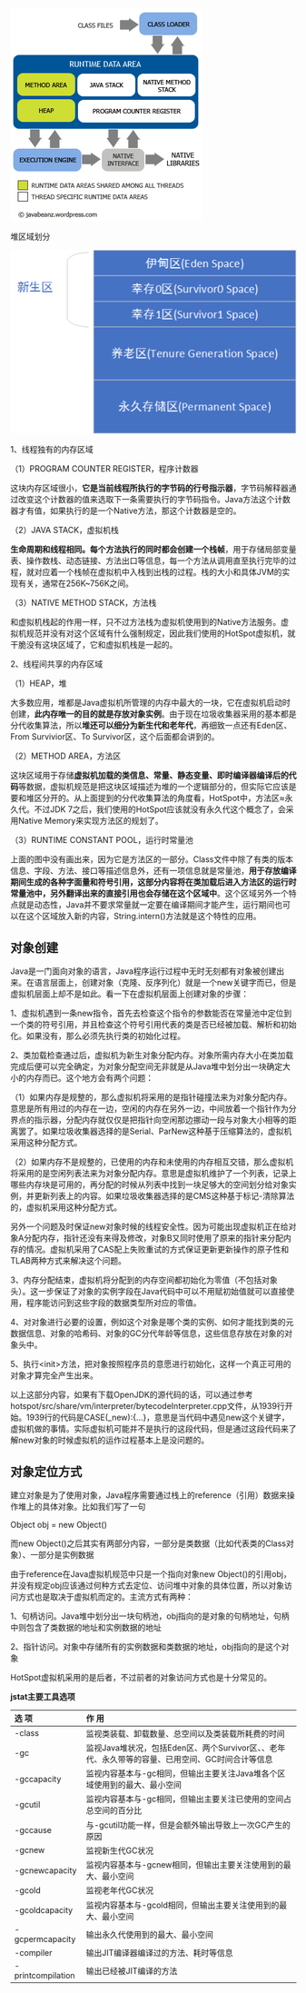 ![](/assets/内存模型.png)

堆区域划分

![](/assets/Space.png)

1、线程独有的内存区域

（1）PROGRAM COUNTER REGISTER，程序计数器

这块内存区域很小，**它是当前线程所执行的字节码的行号指示器**，字节码解释器通过改变这个计数器的值来选取下一条需要执行的字节码指令。Java方法这个计数器才有值，如果执行的是一个Native方法，那这个计数器是空的。

（2）JAVA STACK，虚拟机栈

**生命周期和线程相同。**每个方法执行的同时都会创建一个**栈帧**，用于存储局部变量表、操作数栈、动态链接、方法出口等信息，每一个方法从调用直至执行完毕的过程，就对应着一个栈帧在虚拟机中入栈到出栈的过程。栈的大小和具体JVM的实现有关，通常在256K~756K之间。

（3）NATIVE METHOD STACK，方法栈

和虚拟机栈起的作用一样，只不过方法栈为虚拟机使用到的Native方法服务。虚拟机规范并没有对这个区域有什么强制规定，因此我们使用的HotSpot虚拟机，就干脆没有这块区域了，它和虚拟机栈是一起的。

2、线程间共享的内存区域

（1）HEAP，堆

大多数应用，堆都是Java虚拟机所管理的内存中最大的一块，它在虚拟机启动时创建，**此内存唯一的目的就是存放对象实例**。由于现在垃圾收集器采用的基本都是分代收集算法，所以**堆还可以细分为新生代和老年代**，再细致一点还有Eden区、From Survivior区、To Survivor区，这个后面都会讲到的。

（2）METHOD AREA，方法区

这块区域用于存储**虚拟机加载的类信息、常量、静态变量、即时编译器编译后的代码**等数据，虚拟机规范是把这块区域描述为堆的一个逻辑部分的，但实际它应该是要和堆区分开的。从上面提到的分代收集算法的角度看，HotSpot中，方法区≈永久代。不过JDK 7之后，我们使用的HotSpot应该就没有永久代这个概念了，会采用Native Memory来实现方法区的规划了。

（3）RUNTIME CONSTANT POOL，运行时常量池

上面的图中没有画出来，因为它是方法区的一部分。Class文件中除了有类的版本信息、字段、方法、接口等描述信息外，还有一项信息就是常量池，**用于存放编译期间生成的各种字面量和符号引用，这部分内容将在类加载后进入方法区的运行时常量池中，另外翻译出来的直接引用也会存储在这个区域中**。这个区域另外一个特点就是动态性，Java并不要求常量就一定要在编译期间才能产生，运行期间也可以在这个区域放入新的内容，String.intern\(\)方法就是这个特性的应用。

## 对象创建

Java是一门面向对象的语言，Java程序运行过程中无时无刻都有对象被创建出来。在语言层面上，创建对象（克隆、反序列化）就是一个new关键字而已，但是虚拟机层面上却不是如此。看一下在虚拟机层面上创建对象的步骤：

1、虚拟机遇到一条new指令，首先去检查这个指令的参数能否在常量池中定位到一个类的符号引用，并且检查这个符号引用代表的类是否已经被加载、解析和初始化。如果没有，那么必须先执行类的初始化过程。

2、类加载检查通过后，虚拟机为新生对象分配内存。对象所需内存大小在类加载完成后便可以完全确定，为对象分配空间无非就是从Java堆中划分出一块确定大小的内存而已。这个地方会有两个问题：

（1）如果内存是规整的，那么虚拟机将采用的是指针碰撞法来为对象分配内存。意思是所有用过的内存在一边，空闲的内存在另外一边，中间放着一个指针作为分界点的指示器，分配内存就仅仅是把指针向空闲那边挪动一段与对象大小相等的距离罢了。如果垃圾收集器选择的是Serial、ParNew这种基于压缩算法的，虚拟机采用这种分配方式。

（2）如果内存不是规整的，已使用的内存和未使用的内存相互交错，那么虚拟机将采用的是空闲列表法来为对象分配内存。意思是虚拟机维护了一个列表，记录上哪些内存块是可用的，再分配的时候从列表中找到一块足够大的空间划分给对象实例，并更新列表上的内容。如果垃圾收集器选择的是CMS这种基于标记-清除算法的，虚拟机采用这种分配方式。

另外一个问题及时保证new对象时候的线程安全性。因为可能出现虚拟机正在给对象A分配内存，指针还没有来得及修改，对象B又同时使用了原来的指针来分配内存的情况。虚拟机采用了CAS配上失败重试的方式保证更新更新操作的原子性和TLAB两种方式来解决这个问题。

3、内存分配结束，虚拟机将分配到的内存空间都初始化为零值（不包括对象头）。这一步保证了对象的实例字段在Java代码中可以不用赋初始值就可以直接使用，程序能访问到这些字段的数据类型所对应的零值。

4、对对象进行必要的设置，例如这个对象是哪个类的实例、如何才能找到类的元数据信息、对象的哈希码、对象的GC分代年龄等信息，这些信息存放在对象的对象头中。

5、执行&lt;init&gt;方法，把对象按照程序员的意愿进行初始化，这样一个真正可用的对象才算完全产生出来。

以上这部分内容，如果有下载OpenJDK的源代码的话，可以通过参考hotspot/src/share/vm/interpreter/bytecodeInterpreter.cpp文件，从1939行开始。1939行的代码是CASE\(\_new\):{…}，意思是当代码中遇见new这个关键字，虚拟机做的事情。实际虚拟机可能并不是执行的这段代码，但是通过这段代码来了解new对象的时候虚拟机的运作过程基本上是没问题的。

## 对象定位方式

建立对象是为了使用对象，Java程序需要通过栈上的reference（引用）数据来操作堆上的具体对象。比如我们写了一句

Object obj = new Object\(\)

而new Object\(\)之后其实有两部分内容，一部分是类数据（比如代表类的Class对象）、一部分是实例数据

由于reference在Java虚拟机规范中只是一个指向对象new Object\(\)的引用obj，并没有规定obj应该通过何种方式去定位、访问堆中对象的具体位置，所以对象访问方式也是取决于虚拟机而定的。主流方式有两种：

1、句柄访问。Java堆中划分出一块句柄池，obj指向的是对象的句柄地址，句柄中则包含了类数据的地址和实例数据的地址

2、指针访问。对象中存储所有的实例数据和类数据的地址，obj指向的是这个对象

HotSpot虚拟机采用的是后者，不过前者的对象访问方式也是十分常见的。

**jstat主要工具选项**

| **选       项** | **作              用** |
| :--- | :--- |
| -class | 监视类装载、卸载数量、总空间以及类装载所耗费的时间 |
| -gc | 监视Java堆状况，包括Eden区、两个Survivor区、、老年代、永久带等的容量、已用空间、GC时间合计等信息 |
| -gccapacity | 监视内容基本与-gc相同，但输出主要关注Java堆各个区域使用到的最大、最小空间 |
| -gcutil | 监视内容基本与-gc相同，但输出主要关注已使用的空间占总空间的百分比 |
| -gccause | 与-gcutil功能一样，但是会额外输出导致上一次GC产生的原因 |
| -gcnew | 监视新生代GC状况 |
| -gcnewcapacity | 监视内容基本与-gcnew相同，但输出主要关注使用到的最大、最小空间 |
| -gcold | 监视老年代GC状况 |
| -gcoldcapacity | 监视内容基本与-gcold相同，但输出主要关注使用到的最大、最小空间 |
| -gcpermcapacity | 输出永久代使用到的最大、最小空间 |
| -compiler | 输出JIT编译器编译过的方法、耗时等信息 |
| -printcompilation | 输出已经被JIT编译的方法 |



